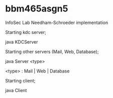 # bbm465asgn5

InfoSec Lab Needham-Schroeder implementation

Starting kdc server; 

java KDCServer

Starting other servers (Mail, Web, Database);

java Server \<type>

<type>\<type> :   Mail | Web | Database

Starting client;

java Client
